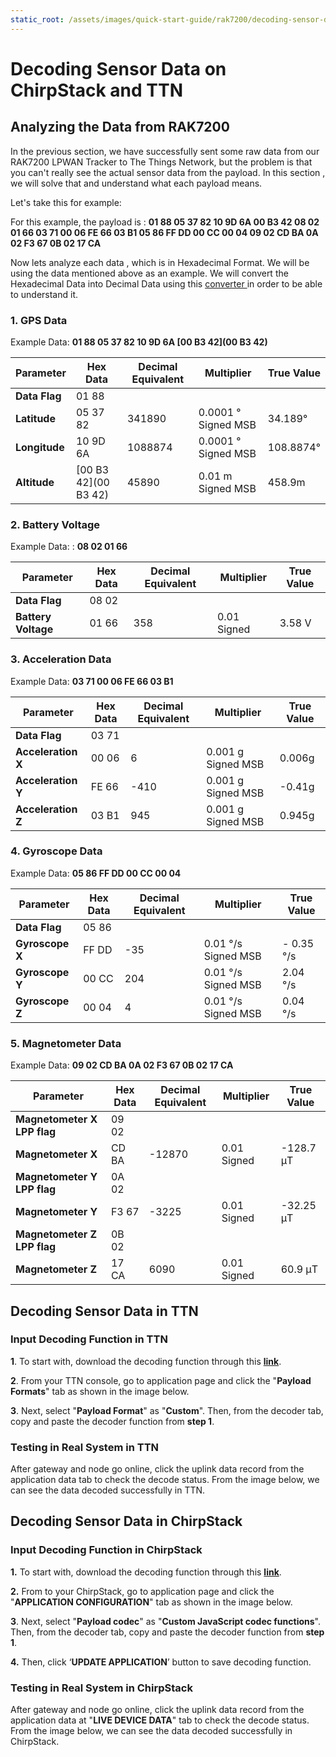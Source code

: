 ```yaml
---
static_root: /assets/images/quick-start-guide/rak7200/decoding-sensor-data
---
```


# Decoding Sensor Data on ChirpStack and TTN

## Analyzing the Data from RAK7200

In the previous section, we have successfully sent some raw data from our RAK7200 LPWAN Tracker to The Things Network, but the problem is that you can't really see the actual sensor data from the payload. In this section , we will solve that and understand what each payload means.

Let's take this for example:

<rk-img
  :src="`${$frontmatter.static_root}/jrd6gnoqaf6eeif4ngky.jpg`"
  width="100%"
  figure-number="1"
  caption="Sample Payload"
/>

For this example, the payload is : **01 88 05 37 82 10 9D 6A 00 B3 42 08 02 01 66 03 71 00 06 FE 66 03 B1 05 86 FF DD 00 CC 00 04 09 02 CD BA 0A 02 F3 67 0B 02 17 CA**

Now lets analyze each data , which is in Hexadecimal Format. We will be using the data mentioned above as an example. We will convert the Hexadecimal Data into Decimal Data using this [converter ](https://www.rapidtables.com/convert/number/hex-to-decimal.html?x=FF)in order to be able to understand it.

<rk-img
  :src="`${$frontmatter.static_root}/hp2ugrvyfdqytyrvmi28.jpg`"
  width="90%"
  figure-number="2"
  caption="Hex to Decimal Converter"
/>

### 1. GPS Data

Example Data: **01 88 05 37 82 10 9D 6A [00 B3 42](00 B3 42)**

| **Parameter** | **Hex Data**           | **Decimal Equivalent** | **Multiplier**      | **True Value** |
| ------------- | ---------------------- | ---------------------- | ------------------- | -------------- |
| **Data Flag** | 01 88                  |                        |                     |                |
| **Latitude**  | 05 37 82               | 341890                 | 0.0001 ° Signed MSB | 34.189°        |
| **Longitude** | 10 9D 6A               | 1088874                | 0.0001 ° Signed MSB | 108.8874°      |
| **Altitude**  | \[00 B3 42\](00 B3 42) | 45890                  | 0.01 m Signed MSB   | 458.9m         |

### 2. Battery Voltage

Example Data: : **08 02 01 66**

| **Parameter**       | **Hex Data** | **Decimal Equivalent** | **Multiplier** | **True Value** |
| ------------------- | ------------ | ---------------------- | -------------- | -------------- |
| **Data Flag**       | 08 02        |                        |                |                |
| **Battery Voltage** | 01 66        | 358                    | 0.01 Signed    | 3.58 V         |

### 3. Acceleration Data

Example Data: **03 71 00 06 FE 66 03 B1**

| **Parameter**      | **Hex Data** | **Decimal Equivalent** | **Multiplier**     | **True Value** |
| ------------------ | ------------ | ---------------------- | ------------------ | -------------- |
| **Data Flag**      | 03 71        |                        |                    |                |
| **Acceleration X** | 00 06        | 6                      | 0.001 g Signed MSB | 0.006g         |
| **Acceleration Y** | FE 66        | -410                   | 0.001 g Signed MSB | -0.41g         |
| **Acceleration Z** | 03 B1        | 945                    | 0.001 g Signed MSB | 0.945g         |

### 4. Gyroscope Data

Example Data: **05 86 FF DD 00 CC 00 04**

| **Parameter**   | **Hex Data** | **Decimal Equivalent** | **Multiplier**      | **True Value** |
| --------------- | ------------ | ---------------------- | ------------------- | -------------- |
| **Data Flag**   | 05 86        |                        |                     |                |
| **Gyroscope X** | FF DD        | -35                    | 0.01 °/s Signed MSB | \- 0.35 °/s    |
| **Gyroscope Y** | 00 CC        | 204                    | 0.01 °/s Signed MSB | 2.04 °/s       |
| **Gyroscope Z** | 00 04        | 4                      | 0.01 °/s Signed MSB | 0.04 °/s       |

### 5. Magnetometer Data

Example Data: **09 02 CD BA 0A 02 F3 67 0B 02 17 CA**

| **Parameter**               | **Hex Data** | **Decimal Equivalent** | **Multiplier** | **True Value** |
| --------------------------- | ------------ | ---------------------- | -------------- | -------------- |
| **Magnetometer X LPP flag** | 09 02        |                        |                |                |
| **Magnetometer X**          | CD BA        | -12870                 | 0.01 Signed    | -128.7 μT      |
| **Magnetometer Y LPP flag** | 0A 02        |                        |                |                |
| **Magnetometer Y**          | F3 67        | -3225                  | 0.01 Signed    | -32.25 μT      |
| **Magnetometer Z LPP flag** | 0B 02        |                        |                |                |
| **Magnetometer Z**          | 17 CA        | 6090                   | 0.01 Signed    | 60.9 μT        |

## Decoding Sensor Data in TTN

### Input Decoding Function in TTN

**1**. To start with, download the decoding function through this **[link](https://github.com/RAKWireless/RUI_LoRa_node_payload_decoder/blob/master/RUISensorDataDecoder_for_TTN.js)**.

**2**. From your TTN console, go to application page and click the "**Payload Formats**" tab as shown in the image below.

<rk-img
  :src="`${$frontmatter.static_root}/sldtdovigclybyfohpcb.jpg`"
  width="100%"
  figure-number="3"
  caption="Payload Format at TTN Application Page"
/>

**3**. Next, select "**Payload Format**" as "**Custom**". Then, from the decoder tab, copy and paste the decoder function from **step 1**.

<rk-img
  :src="`${$frontmatter.static_root}/f4iojgdt1y7tyjhs00ir.jpg`"
  width="90%"
  figure-number="4"
  caption="Inputting the Decoder Function"
/>

### Testing in Real System in TTN

After gateway and node go online, click the uplink data record from the application data tab to check the decode status. From the image below, we can see the data decoded successfully in TTN.

<rk-img
  :src="`${$frontmatter.static_root}/wng5840n8huymngaeg2a.jpg`"
  width="90%"
  figure-number="5"
  caption="Uplink Decoded Data"
/>

## Decoding Sensor Data in ChirpStack

### Input Decoding Function in ChirpStack

**1.** To start with, download the decoding function through this **[link](https://github.com/RAKWireless/RUI_LoRa_node_payload_decoder/blob/master/RUISensorDataDecoder_for_ChirpStack.js)**.

**2.** From to your ChirpStack, go to application page and click the "**APPLICATION CONFIGURATION**" tab as shown in the image below.

<rk-img
  :src="`${$frontmatter.static_root}/zjrvbx39f2hb1tzsan9a.jpg`"
  width="100%"
  figure-number="6"
  caption="Application Configuration Tab"
/>

**3**. Next, select "**Payload codec**" as "**Custom JavaScript codec functions**". Then, from the decoder tab, copy and paste the decoder function from **step 1**.

<rk-img
  :src="`${$frontmatter.static_root}/dxyccziqcihhez5ipyvp.jpg`"
  width="85%"
  figure-number="7"
  caption="Decoded Function in Chirpstack"
/>

**4.** Then, click ‘**UPDATE APPLICATION**’ button to save decoding function.

### Testing in Real System in ChirpStack

After gateway and node go online, click the uplink data record from the application data at "**LIVE DEVICE DATA**" tab to check the decode status. From the image below, we can see the data decoded successfully in ChirpStack.

<rk-img
  :src="`${$frontmatter.static_root}/f46qt62fzsphhwqnbjft.jpg`"
  width="85%"
  figure-number="8"
  caption="Decode Status in ChirpStack"
/>
